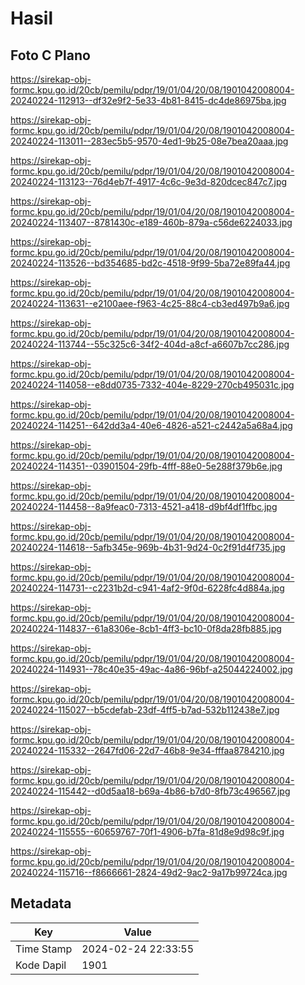 # Hasil

## Foto C Plano

https://sirekap-obj-formc.kpu.go.id/20cb/pemilu/pdpr/19/01/04/20/08/1901042008004-20240224-112913--df32e9f2-5e33-4b81-8415-dc4de86975ba.jpg

https://sirekap-obj-formc.kpu.go.id/20cb/pemilu/pdpr/19/01/04/20/08/1901042008004-20240224-113011--283ec5b5-9570-4ed1-9b25-08e7bea20aaa.jpg

https://sirekap-obj-formc.kpu.go.id/20cb/pemilu/pdpr/19/01/04/20/08/1901042008004-20240224-113123--76d4eb7f-4917-4c6c-9e3d-820dcec847c7.jpg

https://sirekap-obj-formc.kpu.go.id/20cb/pemilu/pdpr/19/01/04/20/08/1901042008004-20240224-113407--8781430c-e189-460b-879a-c56de6224033.jpg

https://sirekap-obj-formc.kpu.go.id/20cb/pemilu/pdpr/19/01/04/20/08/1901042008004-20240224-113526--bd354685-bd2c-4518-9f99-5ba72e89fa44.jpg

https://sirekap-obj-formc.kpu.go.id/20cb/pemilu/pdpr/19/01/04/20/08/1901042008004-20240224-113631--e2100aee-f963-4c25-88c4-cb3ed497b9a6.jpg

https://sirekap-obj-formc.kpu.go.id/20cb/pemilu/pdpr/19/01/04/20/08/1901042008004-20240224-113744--55c325c6-34f2-404d-a8cf-a6607b7cc286.jpg

https://sirekap-obj-formc.kpu.go.id/20cb/pemilu/pdpr/19/01/04/20/08/1901042008004-20240224-114058--e8dd0735-7332-404e-8229-270cb495031c.jpg

https://sirekap-obj-formc.kpu.go.id/20cb/pemilu/pdpr/19/01/04/20/08/1901042008004-20240224-114251--642dd3a4-40e6-4826-a521-c2442a5a68a4.jpg

https://sirekap-obj-formc.kpu.go.id/20cb/pemilu/pdpr/19/01/04/20/08/1901042008004-20240224-114351--03901504-29fb-4fff-88e0-5e288f379b6e.jpg

https://sirekap-obj-formc.kpu.go.id/20cb/pemilu/pdpr/19/01/04/20/08/1901042008004-20240224-114458--8a9feac0-7313-4521-a418-d9bf4df1ffbc.jpg

https://sirekap-obj-formc.kpu.go.id/20cb/pemilu/pdpr/19/01/04/20/08/1901042008004-20240224-114618--5afb345e-969b-4b31-9d24-0c2f91d4f735.jpg

https://sirekap-obj-formc.kpu.go.id/20cb/pemilu/pdpr/19/01/04/20/08/1901042008004-20240224-114731--c2231b2d-c941-4af2-9f0d-6228fc4d884a.jpg

https://sirekap-obj-formc.kpu.go.id/20cb/pemilu/pdpr/19/01/04/20/08/1901042008004-20240224-114837--61a8306e-8cb1-4ff3-bc10-0f8da28fb885.jpg

https://sirekap-obj-formc.kpu.go.id/20cb/pemilu/pdpr/19/01/04/20/08/1901042008004-20240224-114931--78c40e35-49ac-4a86-96bf-a25044224002.jpg

https://sirekap-obj-formc.kpu.go.id/20cb/pemilu/pdpr/19/01/04/20/08/1901042008004-20240224-115027--b5cdefab-23df-4ff5-b7ad-532b112438e7.jpg

https://sirekap-obj-formc.kpu.go.id/20cb/pemilu/pdpr/19/01/04/20/08/1901042008004-20240224-115332--2647fd06-22d7-46b8-9e34-fffaa8784210.jpg

https://sirekap-obj-formc.kpu.go.id/20cb/pemilu/pdpr/19/01/04/20/08/1901042008004-20240224-115442--d0d5aa18-b69a-4b86-b7d0-8fb73c496567.jpg

https://sirekap-obj-formc.kpu.go.id/20cb/pemilu/pdpr/19/01/04/20/08/1901042008004-20240224-115555--60659767-70f1-4906-b7fa-81d8e9d98c9f.jpg

https://sirekap-obj-formc.kpu.go.id/20cb/pemilu/pdpr/19/01/04/20/08/1901042008004-20240224-115716--f8666661-2824-49d2-9ac2-9a17b99724ca.jpg


## Metadata

| Key        | Value               |
| ---------- | ------------------- |
| Time Stamp | 2024-02-24 22:33:55 |
| Kode Dapil | 1901                |



